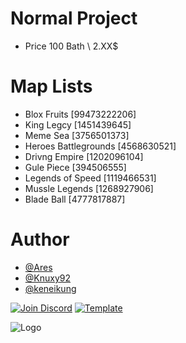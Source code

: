 # Normal Project

- Price 100 Bath  \ 2.XX$
# Map Lists

- Blox Fruits [99473222206]
- King Legcy [1451439645]
- Meme Sea [3756501373]
- Heroes Battlegrounds [4568630521]
- Drivng Empire [1202096104]
- Gule Piece [394506555]
- Legends of Speed [1119466531]
- Mussle Legends [1268927906]
- Blade Ball [4777817887]
  
# Author
- [@Ares](https://discordapp.com/users/968793111591534612)
- [@Knuxy92](https://discordapp.com/users/1010021431075155979)
- [@keneikung](https://discordapp.com/users/707400136916992010)

[![Join Discord](https://camo.githubusercontent.com/7856ec0557b4de7dd3ede8e2612d2586f47bd2e7bf67e2413bade38f22b44693/68747470733a2f2f696d672e736869656c64732e696f2f62616467652f446973636f72642d3732383944413f7374796c653d666f722d7468652d6261646765266c6f676f3d646973636f7264266c6f676f436f6c6f723d7768697465)](https://discord.gg/qh7a7njuQs) [![Template](https://camo.githubusercontent.com/c4cccdb78776ae4782fbbfae4c58f3d2dfecdaa13af37791db4c6ddfc1044b26/68747470733a2f2f696d672e736869656c64732e696f2f62616467652f596f75547562652d4646303030303f7374796c653d666f722d7468652d6261646765266c6f676f3d796f7574756265266c6f676f436f6c6f723d7768697465)](https://discord.gg/qh7a7njuQs)


![Logo](https://cdn.discordapp.com/attachments/967321158695403559/1259052179948572692/Group_7.png?ex=66addfb7&is=66ac8e37&hm=ff53e4942ea0f9a5cb1e0568623bc155565e853c80613b328e630db41157f32c&)


